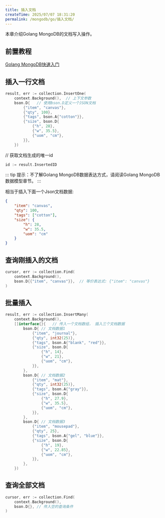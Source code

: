 ```yaml
---
title: 插入文档
createTime: 2025/07/07 18:31:20
permalink: /mongodb/go/插入文档/
---
```

本章介绍Golang MongoDB的文档写入操作。

## 前置教程
<a href='/#/编程语言/golang/MongoDB/fast_induction.md'>Golang MongoDB快速入门</a>

## 插入一行文档
```go
result, err := collection.InsertOne(
    context.Background(),  // 上下文参数
    bson.D{   // 使用bson.D定义一个JSON文档
        {"item", "canvas"},
        {"qty", 100},
        {"tags", bson.A{"cotton"}},
        {"size", bson.D{
            {"h", 28},
            {"w", 35.5},
            {"uom", "cm"},
        }},
    })
```

// 获取文档生成的唯一id
```go
id := result.InsertedID
```

::: tip 提示：不了解Golang MongoDB数据表达方式，请阅读Golang MongoDB数据模型章节。
:::

相当于插入下面一个Json文档数据:
```json
{
    "item": "canvas",
    "qty": 100,
    "tags": ["cotton"],
    "size": {
        "h": 28,
        "w": 35.5,
        "uom": "cm"
    }
}
```

## 查询刚插入的文档
```go
cursor, err := collection.Find(
    context.Background(),
    bson.D{{"item", "canvas"}},  // 等价表达式: {"item": "canvas"}
)
```

## 批量插入
```go
result, err := collection.InsertMany(
    context.Background(),
    []interface{}{   // 传入一个文档数组， 插入三个文档数据
        bson.D{ // 文档数据1
            {"item", "journal"},
            {"qty", int32(25)},
            {"tags", bson.A{"blank", "red"}},
            {"size", bson.D{
                {"h", 14},
                {"w", 21},
                {"uom", "cm"},
            }},
        },
        bson.D{ // 文档数据2
            {"item", "mat"},
            {"qty", int32(25)},
            {"tags", bson.A{"gray"}},
            {"size", bson.D{
                {"h", 27.9},
                {"w", 35.5},
                {"uom", "cm"},
            }},
        },
        bson.D{ // 文档数据3
            {"item", "mousepad"},
            {"qty", 25},
            {"tags", bson.A{"gel", "blue"}},
            {"size", bson.D{
                {"h", 19},
                {"w", 22.85},
                {"uom", "cm"},
            }},
        },
    })
```

## 查询全部文档
```go
cursor, err := collection.Find(
    context.Background(),
    bson.D{}, // 传入空的查询条件
)
```